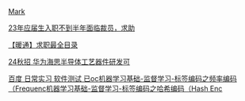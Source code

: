 [Mark](https://www.nowcoder.com/feed/main/detail/9df1540dac89446990adc9aa8738b2ec?fromPut=jj-github&urlSource=extension-api)

[23年应届生入职不到半年面临裁员，求助](https://www.nowcoder.com/feed/main/detail/24bbd9e8417c4a95b5944439a3d23d3a?fromPut=jj-github&urlSource=extension-api)

[【暖通】求职最全目录](https://www.nowcoder.com/feed/main/detail/aaeb98bf5662403ba9cf07a98b74f2bc?fromPut=jj-github&urlSource=extension-api)

[24秋招 华为海思半导体工艺器件研发可](https://www.nowcoder.com/feed/main/detail/ebc0cd2a1ac545faaa0dd95d982d764f?fromPut=jj-github&urlSource=extension-api)

[百度 日常实习 软件测试 已oc](https://www.nowcoder.com/feed/main/detail/d10482e11dab44ae942e39d15def6502?fromPut=jj-github&urlSource=extension-api)[机器学习基础-监督学习-标签编码之频率编码（Frequenc](https://www.nowcoder.com/discuss/520472499813908480?fromPut=jj-github&urlSource=extension-api)[机器学习基础-监督学习-标签编码之哈希编码（Hash Enc](https://www.nowcoder.com/discuss/520465113137053696?fromPut=jj-github&urlSource=extension-api)